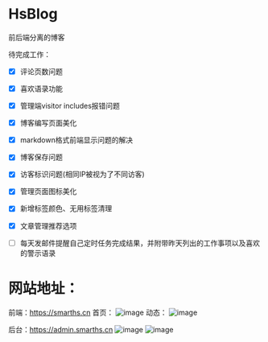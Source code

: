 # HsBlog
前后端分离的博客


待完成工作：
- [x] 评论页数问题
- [x] 喜欢语录功能
- [x] 管理端visitor includes报错问题
- [x] 博客编写页面美化
- [x] markdown格式前端显示问题的解决
- [x] 博客保存问题
- [x] 访客标识问题(相同IP被视为了不同访客)
- [x] 管理页面图标美化
- [x] 新增标签颜色、无用标签清理
- [x] 文章管理推荐选项
- [ ] 每天发邮件提醒自己定时任务完成结果，并附带昨天列出的工作事项以及喜欢的警示语录

     

# 网站地址：

前端：https://smarths.cn
首页：
![image](https://user-images.githubusercontent.com/75706056/172975625-f5c39600-6376-44b5-9ad8-fa84bb75a21e.png)
动态：
![image](https://user-images.githubusercontent.com/75706056/172975703-6e83aad7-4620-4a47-9f8e-85567750101e.png)


后台：https://admin.smarths.cn
![image](https://user-images.githubusercontent.com/75706056/172975757-1cdca3e6-1c0d-40a9-a8e3-5c47d76c10ac.png)
![image](https://user-images.githubusercontent.com/75706056/172975881-ecb75bc2-95e3-445d-b2d2-ca8dded1b344.png)

